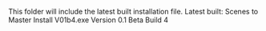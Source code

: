 This folder will include the latest built installation file.
Latest built:
  Scenes to Master Install V01b4.exe
  Version 0.1 Beta Build 4
